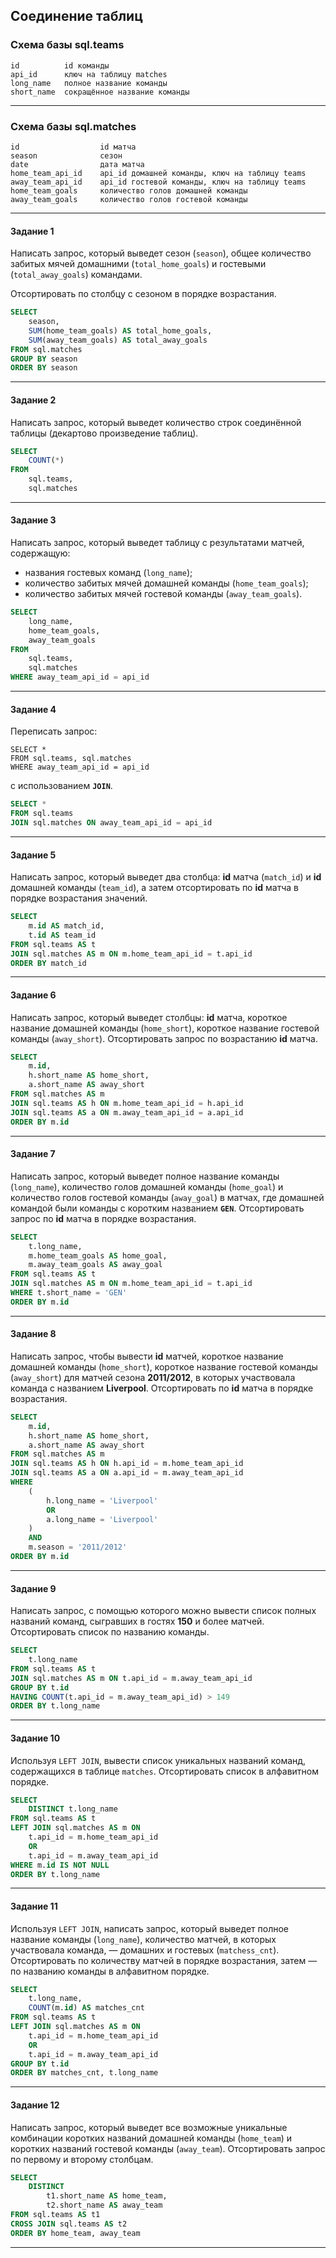## Соединение таблиц ##

### Схема базы sql.teams ###

    id          id команды
    api_id      ключ на таблицу matches
    long_name   полное название команды
    short_name  сокращённое название команды

----

### Схема базы sql.matches ###

    id                  id матча
    season              сезон
    date                дата матча
    home_team_api_id    api_id домашней команды, ключ на таблицу teams
    away_team_api_id    api_id гостевой команды, ключ на таблицу teams
    home_team_goals     количество голов домашней команды
    away_team_goals     количество голов гостевой команды

----

#### **Задание 1** ####

Написать запрос, который выведет сезон (`season`), общее количество забитых
мячей домашними (`total_home_goals`) и гостевыми (`total_away_goals`) командами.

Отсортировать по столбцу с сезоном в порядке возрастания.

```sql
SELECT
    season,
    SUM(home_team_goals) AS total_home_goals,
    SUM(away_team_goals) AS total_away_goals
FROM sql.matches
GROUP BY season
ORDER BY season
```

----

#### **Задание 2** ####

Написать запрос, который выведет количество строк соединённой таблицы (декартово
произведение таблиц).

```sql
SELECT
    COUNT(*)
FROM
    sql.teams,
    sql.matches
```

----

#### **Задание 3** ####

Написать запрос, который выведет таблицу с результатами матчей, содержащую:

- названия гостевых команд (`long_name`);
- количество забитых мячей домашней команды (`home_team_goals`);
- количество забитых мячей гостевой команды (`away_team_goals`).

```sql
SELECT
    long_name,
    home_team_goals,
    away_team_goals
FROM
    sql.teams,
    sql.matches
WHERE away_team_api_id = api_id
```

----

#### **Задание 4** ####

Переписать запрос:

```text
SELECT *
FROM sql.teams, sql.matches
WHERE away_team_api_id = api_id
```

с использованием **`JOIN`**.

```sql
SELECT *
FROM sql.teams
JOIN sql.matches ON away_team_api_id = api_id
```

----

#### **Задание 5** ####

Написать запрос, который выведет два столбца: **id** матча (`match_id`) и **id**
домашней команды (`team_id`), а затем отсортировать по **id** матча в порядке
возрастания значений.

```sql
SELECT
    m.id AS match_id,
    t.id AS team_id
FROM sql.teams AS t
JOIN sql.matches AS m ON m.home_team_api_id = t.api_id
ORDER BY match_id
```

----

#### **Задание 6** ####

Написать запрос, который выведет столбцы: **id** матча, короткое название
домашней команды (`home_short`), короткое название гостевой команды
(`away_short`). Отсортировать запрос по возрастанию **id** матча.

```sql
SELECT
    m.id,
    h.short_name AS home_short,
    a.short_name AS away_short
FROM sql.matches AS m
JOIN sql.teams AS h ON m.home_team_api_id = h.api_id
JOIN sql.teams AS a ON m.away_team_api_id = a.api_id
ORDER BY m.id
```

----

#### **Задание 7** ####

Написать запрос, который выведет полное название команды (`long_name`),
количество голов домашней команды (`home_goal`) и количество голов гостевой
команды (`away_goal`) в матчах, где домашней командой были команды с коротким
названием **`GEN`**. Отсортировать запрос по **id** матча в порядке возрастания.

```sql
SELECT
    t.long_name,
    m.home_team_goals AS home_goal,
    m.away_team_goals AS away_goal
FROM sql.teams AS t
JOIN sql.matches AS m ON m.home_team_api_id = t.api_id
WHERE t.short_name = 'GEN'
ORDER BY m.id
```

----

#### **Задание 8** ####

Написать запрос, чтобы вывести **id** матчей, короткое название домашней
команды (`home_short`), короткое название гостевой команды (`away_short`) для
матчей сезона **2011/2012**, в которых участвовала команда с названием
**Liverpool**. Отсортировать по **id** матча в порядке возрастания.

```sql
SELECT
    m.id,
    h.short_name AS home_short,
    a.short_name AS away_short
FROM sql.matches AS m
JOIN sql.teams AS h ON h.api_id = m.home_team_api_id
JOIN sql.teams AS a ON a.api_id = m.away_team_api_id
WHERE
    (
        h.long_name = 'Liverpool'
        OR
        a.long_name = 'Liverpool'
    )
    AND
    m.season = '2011/2012'
ORDER BY m.id
```

----

#### **Задание 9** ####

Написать запрос, с помощью которого можно вывести список полных названий команд,
сыгравших в гостях **150** и более матчей. Отсортировать список по названию
команды.

```sql
SELECT
    t.long_name
FROM sql.teams AS t
JOIN sql.matches AS m ON t.api_id = m.away_team_api_id
GROUP BY t.id
HAVING COUNT(t.api_id = m.away_team_api_id) > 149
ORDER BY t.long_name
```

----

#### **Задание 10** ####

Используя `LEFT JOIN`, вывести список уникальных названий команд, содержащихся в
таблице `matches`. Отсортировать список в алфавитном порядке.

```sql
SELECT
    DISTINCT t.long_name
FROM sql.teams AS t
LEFT JOIN sql.matches AS m ON
    t.api_id = m.home_team_api_id
    OR
    t.api_id = m.away_team_api_id
WHERE m.id IS NOT NULL
ORDER BY t.long_name
```

----

#### **Задание 11** ####

Используя `LEFT JOIN`, написать запрос, который выведет полное название команды
(`long_name`), количество матчей, в которых участвовала команда,&nbsp;&mdash;
домашних и гостевых (`matchess_cnt`). Отсортировать по количеству матчей в
порядке возрастания, затем&nbsp;&mdash; по названию команды в алфавитном
порядке.

```sql
SELECT
    t.long_name,
    COUNT(m.id) AS matches_cnt
FROM sql.teams AS t
LEFT JOIN sql.matches AS m ON
    t.api_id = m.home_team_api_id
    OR
    t.api_id = m.away_team_api_id
GROUP BY t.id
ORDER BY matches_cnt, t.long_name
```

----

#### **Задание 12** ####

Написать запрос, который выведет все возможные уникальные комбинации коротких
названий домашней команды (`home_team`) и коротких названий гостевой команды
(`away_team`). Отсортировать запрос по первому и второму столбцам.

```sql
SELECT
    DISTINCT
        t1.short_name AS home_team,
        t2.short_name AS away_team
FROM sql.teams AS t1
CROSS JOIN sql.teams AS t2
ORDER BY home_team, away_team
```

----
